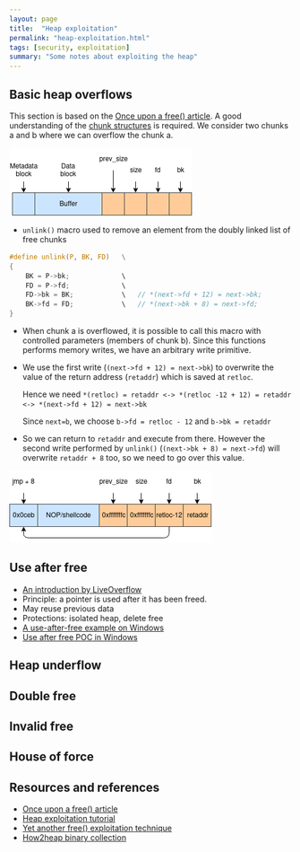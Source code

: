 ```yaml
---
layout: page
title:  "Heap exploitation"
permalink: "heap-exploitation.html"
tags: [security, exploitation]
summary: "Some notes about exploiting the heap"
---
```


## Basic heap overflows
This section is based on the
[Once upon a free() article](http://phrack.org/issues/57/9.html). A good
understanding of the [chunk structures](/glibc-heaps.html#chunk-metada) is
required. We consider two chunks a and b where we can overflow the chunk a.

![setup](/images/heap-overflow-setup.png)

* `unlink()` macro used to remove an element from the doubly linked list of free chunks

```C
#define unlink(P, BK, FD)   \
{
    BK = P->bk;             \
    FD = P->fd;             \
    FD->bk = BK;            \   // *(next->fd + 12) = next->bk;
    BK->fd = FD;            \   // *(next->bk + 8) = next->fd;
}
```
* When chunk a is overflowed, it is possible to call this macro with controlled
  parameters (members of chunk b). Since this functions performs memory writes,
  we have an arbitrary write primitive.
* We use the first write (`(next->fd + 12) = next->bk`) to overwrite the value of
  the return address (`retaddr`) which is saved at `retloc`.

  Hence we need `*(retloc) = retaddr <-> *(retloc -12 + 12) = retaddr <-> *(next->fd + 12) = next->bk`

  Since `next=b`, we choose `b->fd = retloc - 12` and `b->bk = retaddr`
* So we can  return to `retaddr` and execute from there. However the second
  write performed by `unlink()` (`(next->bk + 8) = next->fd`) will overwrite
  `retaddr + 8` too, so we need to go over this value.

 ![payload](/images/heap-overflow-payload.png)

## Use after free
* [An introduction by LiveOverflow](https://www.youtube.com/watch?v=ZHghwsTRyzQ)
* Principle: a pointer is used after it has been freed.
* May reuse previous data
* Protections: isolated heap, delete free
* [A use-after-free example on Windows](https://www.purehacking.com/blog/lloyd-simon/an-introduction-to-use-after-free-vulnerabilities)
* [Use after free POC in Windows](https://cpr-zero.checkpoint.com/vulns/cprid-2129/)

## Heap underflow

## Double free

## Invalid free

## House of force


## Resources and references
* [Once upon a free() article](http://phrack.org/issues/57/9.html)
* [Heap exploitation tutorial](https://heap-exploitation.dhavalkapil.com/attacks/)
* [Yet another free() exploitation technique](http://phrack.org/issues/66/6.html)
* [How2heap binary collection](https://github.com/shellphish/how2heap)
